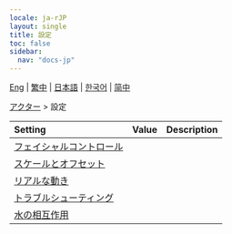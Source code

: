 ```yaml
---
locale: ja-rJP
layout: single
title: 設定
toc: false
sidebar:
  nav: "docs-jp"
---
```

[Eng](/dancexr/menu/2025.4/actor/all_settings) | [繁中](/tw/dancexr/menu/2025.4/actor/all_settings) | [日本語](/jp/dancexr/menu/2025.4/actor/all_settings) | [한국어](/kr/dancexr/menu/2025.4/actor/all_settings) | [简中](/zh/dancexr/menu/2025.4/actor/all_settings)

[アクター](../menu#アクター) > 設定



| Setting | Value | Description |
| :--- | --- | :--- |
| [フェイシャルコントロール](facial_debug) |
| [スケールとオフセット](scale_&_offset) |
| [リアルな動き](lifelike_motions) |
| [トラブルシューティング](troubleshooting) |
| [水の相互作用](water_interaction) |
